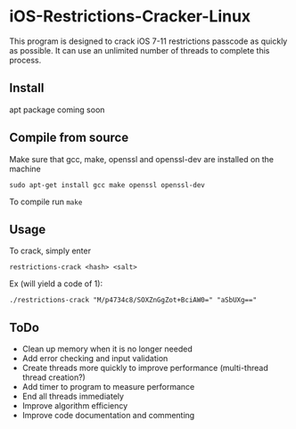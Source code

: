 # iOS-Restrictions-Cracker-Linux
This program is designed to crack iOS 7-11 restrictions passcode as quickly as possible. It can use an unlimited number of threads to complete this process.

## Install
apt package coming soon

## Compile from source
Make sure that gcc, make, openssl and openssl-dev are installed on the machine

  `sudo apt-get install gcc make openssl openssl-dev`
  
To compile run 
  `make`

## Usage
To crack, simply enter

`restrictions-crack <hash> <salt>`

Ex (will yield a code of 1):

`./restrictions-crack "M/p4734c8/SOXZnGgZot+BciAW0=" "aSbUXg=="`

## ToDo
- Clean up memory when it is no longer needed
- Add error checking and input validation
- Create threads more quickly to improve performance (multi-thread thread creation?)
- Add timer to program to measure performance
- End all threads immediately 
- Improve algorithm efficiency
- Improve code documentation and commenting
